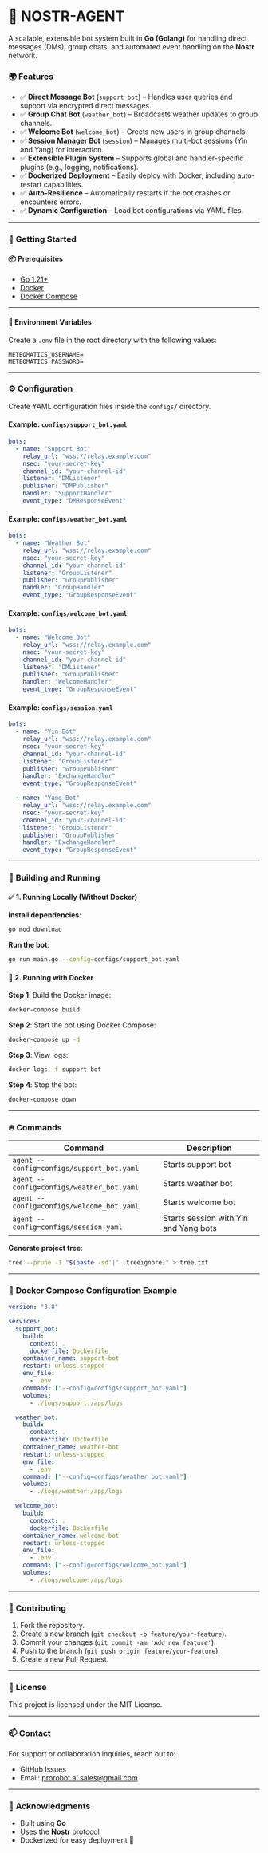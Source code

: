 # 🤖 NOSTR-AGENT

A scalable, extensible bot system built in **Go (Golang)** for handling direct messages (DMs), group chats, and automated event handling on the **Nostr** network.

### 🌍 Features

- ✅ **Direct Message Bot** (`support_bot`) – Handles user queries and support via encrypted direct messages.
- ✅ **Group Chat Bot** (`weather_bot`) – Broadcasts weather updates to group channels.
- ✅ **Welcome Bot** (`welcome_bot`) – Greets new users in group channels.
- ✅ **Session Manager Bot** (`session`) – Manages multi-bot sessions (Yin and Yang) for interaction.
- ✅ **Extensible Plugin System** – Supports global and handler-specific plugins (e.g., logging, notifications).
- ✅ **Dockerized Deployment** – Easily deploy with Docker, including auto-restart capabilities.
- ✅ **Auto-Resilience** – Automatically restarts if the bot crashes or encounters errors.
- ✅ **Dynamic Configuration** – Load bot configurations via YAML files.

---

### 🚀 **Getting Started**

#### 📦 **Prerequisites**

- [Go 1.21+](https://golang.org/dl/)
- [Docker](https://www.docker.com/get-started)
- [Docker Compose](https://docs.docker.com/compose/)

---

#### 🔑 **Environment Variables**

Create a `.env` file in the root directory with the following values:

```env
METEOMATICS_USERNAME=
METEOMATICS_PASSWORD=
```

---

### ⚙️ **Configuration**

Create YAML configuration files inside the `configs/` directory.

#### Example: `configs/support_bot.yaml`
```yaml
bots:
  - name: "Support Bot"
    relay_url: "wss://relay.example.com"
    nsec: "your-secret-key"
    channel_id: "your-channel-id"
    listener: "DMListener"
    publisher: "DMPublisher"
    handler: "SupportHandler"
    event_type: "DMResponseEvent"
```

#### Example: `configs/weather_bot.yaml`
```yaml
bots:
  - name: "Weather Bot"
    relay_url: "wss://relay.example.com"
    nsec: "your-secret-key"
    channel_id: "your-channel-id"
    listener: "GroupListener"
    publisher: "GroupPublisher"
    handler: "GroupHandler"
    event_type: "GroupResponseEvent"
```

#### Example: `configs/welcome_bot.yaml`
```yaml
bots:
  - name: "Welcome Bot"
    relay_url: "wss://relay.example.com"
    nsec: "your-secret-key"
    channel_id: "your-channel-id"
    listener: "DMListener"
    publisher: "GroupPublisher"
    handler: "WelcomeHandler"
    event_type: "GroupResponseEvent"
```

#### Example: `configs/session.yaml`
```yaml
bots:
  - name: "Yin Bot"
    relay_url: "wss://relay.example.com"
    nsec: "your-secret-key"
    channel_id: "your-channel-id"
    listener: "GroupListener"
    publisher: "GroupPublisher"
    handler: "ExchangeHandler"
    event_type: "GroupResponseEvent"

  - name: "Yang Bot"
    relay_url: "wss://relay.example.com"
    nsec: "your-secret-key"
    channel_id: "your-channel-id"
    listener: "GroupListener"
    publisher: "GroupPublisher"
    handler: "ExchangeHandler"
    event_type: "GroupResponseEvent"
```

---

### 🔨 **Building and Running**

#### ✅ 1. Running Locally (Without Docker)

**Install dependencies**:
```bash
go mod download
```

**Run the bot**:
```bash
go run main.go --config=configs/support_bot.yaml
```

#### 🐳 2. Running with Docker

**Step 1**: Build the Docker image:
```bash
docker-compose build
```

**Step 2**: Start the bot using Docker Compose:
```bash
docker-compose up -d
```

**Step 3**: View logs:
```bash
docker logs -f support-bot
```

**Step 4**: Stop the bot:
```bash
docker-compose down
```

---

### 🔥 **Commands**

| Command                           | Description                          |
|-----------------------------------|--------------------------------------|
| `agent --config=configs/support_bot.yaml` | Starts support bot                    |
| `agent --config=configs/weather_bot.yaml` | Starts weather bot                    |
| `agent --config=configs/welcome_bot.yaml` | Starts welcome bot                    |
| `agent --config=configs/session.yaml`    | Starts session with Yin and Yang bots |

**Generate project tree**:
```bash
tree --prune -I "$(paste -sd'|' .treeignore)" > tree.txt
```

---

### 🐳 **Docker Compose Configuration Example**

```yaml
version: "3.8"

services:
  support_bot:
    build:
      context: .
      dockerfile: Dockerfile
    container_name: support-bot
    restart: unless-stopped
    env_file:
      - .env
    command: ["--config=configs/support_bot.yaml"]
    volumes:
      - ./logs/support:/app/logs

  weather_bot:
    build:
      context: .
      dockerfile: Dockerfile
    container_name: weather-bot
    restart: unless-stopped
    env_file:
      - .env
    command: ["--config=configs/weather_bot.yaml"]
    volumes:
      - ./logs/weather:/app/logs

  welcome_bot:
    build:
      context: .
      dockerfile: Dockerfile
    container_name: welcome-bot
    restart: unless-stopped
    env_file:
      - .env
    command: ["--config=configs/welcome_bot.yaml"]
    volumes:
      - ./logs/welcome:/app/logs
```

---

### 🤝 **Contributing**

1. Fork the repository.
2. Create a new branch (`git checkout -b feature/your-feature`).
3. Commit your changes (`git commit -am 'Add new feature'`).
4. Push to the branch (`git push origin feature/your-feature`).
5. Create a new Pull Request.

---

### 📝 **License**

This project is licensed under the MIT License.

---

### 📫 **Contact**

For support or collaboration inquiries, reach out to:
- GitHub Issues
- Email: prorobot.ai.sales@gmail.com

---

### 🌟 **Acknowledgments**

- Built using **Go**
- Uses the **Nostr** protocol
- Dockerized for easy deployment 🚀